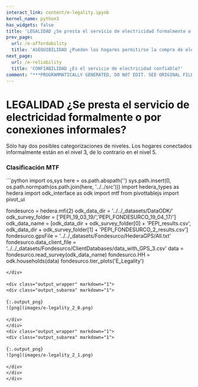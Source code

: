 ```yaml
---
interact_link: content/e-legality.ipynb
kernel_name: python3
has_widgets: false
title: 'LEGALIDAD ¿Se presta el servicio de electricidad formalmente o por conexiones informales?'
prev_page:
  url: /e-affordability
  title: 'ASEQUIBILIDAD ¿Pueden los hogares permitirse la compra de electricidad?'
next_page:
  url: /e-reliability
  title: 'CONFIABILIDAD ¿Es el servicio de electricidad confiable?'
comment: "***PROGRAMMATICALLY GENERATED, DO NOT EDIT. SEE ORIGINAL FILES IN /content***"
---
```


# LEGALIDAD ¿Se presta el servicio de electricidad formalmente o por conexiones informales?

Sólo hay dos posibles categorizaciones de niveles. Los hogares conectados informalmente están en el nivel 3, de lo contrario en el nivel 5.

### Clasificación MTF

<div markdown="1" class="cell code_cell">
<div class="input_area hidecode" markdown="1">
```python
import os,sys
here = os.path.abspath('')
sys.path.insert(0, os.path.normpath(os.path.join(here, '../../src')))
import hedera_types as hedera
import odk_interface as odk
import mtf
from pivottablejs import pivot_ui

fondesurco = hedera.mfi(2)
odk_data_dir = '../../_datasets/DataODK/'
odk_survey_folder = ['PEPI_19_03_19/','PEPI_FONDESURCO_19_04_17/']
odk_data_name = [odk_data_dir + odk_survey_folder[0] + 'PEPI_results.csv',
                 odk_data_dir + odk_survey_folder[1] + 
                 'PEPI_FONDESURCO_2_results.csv']
fondesurco.gpsFile = '../../_datasets/Fondesurco/HederaGPS/All.txt'
fondesurco.data_client_file = '../../_datasets/Fondesurco/ClientDatabases/data_with_GPS_3.csv'
data = fondesurco.read_survey(odk_data_name)
fondesurco.HH = odk.households(data)
fondesurco.tier_plots('E_Legality')
```
</div>

<div class="output_wrapper" markdown="1">
<div class="output_subarea" markdown="1">

{:.output_png}
![png](images/e-legality_2_0.png)

</div>
</div>
<div class="output_wrapper" markdown="1">
<div class="output_subarea" markdown="1">

{:.output_png}
![png](images/e-legality_2_1.png)

</div>
</div>
</div>
